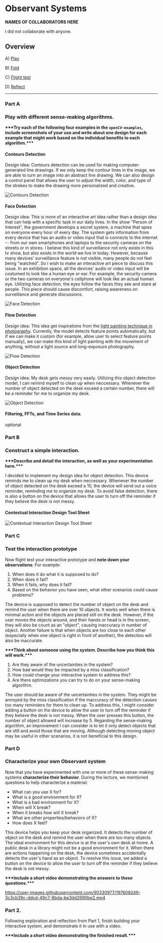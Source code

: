 # Observant Systems

**NAMES OF COLLABORATORS HERE**

I did not collaborate with anyone.

## Overview

A) [Play](#part-a)

B) [Fold](#part-b)

C) [Flight test](#part-c)

D) [Reflect](#part-d)

---

### Part A
### Play with different sense-making algorithms.

**\*\*\*Try each of the following four examples in the `openCV-examples`, include screenshots of your use and write about one design for each example that might work based on the individual benefits to each algorithm.\*\*\***

#### Contours Detection

Design idea: Contours detection can be used for making computer-generated line drawings. If we only keep the contour lines in the image, we are able to turn an image into an abstract line drawing. We can also design a control panel that allows the user to adjust the width, color, and type of the strokes to make the drawing more personalized and creative.

![Contours Detection](https://github.com/jackiejiaqiliu/Interactive-Lab-Hub/blob/Fall2022/Lab%205/contours%20detection.png)

#### Face Detection

Design idea: This is more of an interactive art idea rather than a design idea that can help with a specific task in our daily lives. In the show "Person of Interest", the government develops a secret system, a machine that spies on everyone every hour of every day. The system gets information from every device that has an audio or video input that is connects to the internet -- from our own smartphones and laptops to the security cameras on the streets or in stores. I believe this kind of surveillance not only exists in this tv show, but also exists in the world we live in today. However, because many devices' surveillance feature is not visible, many people do not feel being "watched". So I wish to make an interactive art piece to discuss this issue. In an exhibition space, all the devices' audio or video input will be costumed to look like a human eye or ear. For example, the security camera or the two cameras on everyone's cellphone will look like an actual human eye. Utilizing face detection, the eyes follow the faces they see and stare at people. This piece should cause discomfort, raising awareness on surveillance and generate discussions.

![Face Detection](https://github.com/jackiejiaqiliu/Interactive-Lab-Hub/blob/Fall2022/Lab%205/face%20detection.png)

#### Flow Detection

Design idea: This idea get inspirations from the [light painting technique in photography](https://www.canon-europe.com/get-inspired/tips-and-techniques/light-painting-photography/). Currently, the model detects feature points automatically, but if we can make it custom (for example, allow user to select feature points manually), we can make this kind of light painting with the movement of anything, without a light source and long-exposure photography.

![Flow Detection](https://github.com/jackiejiaqiliu/Interactive-Lab-Hub/blob/Fall2022/Lab%205/flow%20detection.png)

#### Object Detection

Design idea: My desk gets messy very easily. Utilizing this object detection model, I can remind myself to clean up when neccessary. Whenever the number of object detected on the desk exceed a certain number, there will be a reminder for me to organize my desk.

![Object Detection](https://github.com/jackiejiaqiliu/Interactive-Lab-Hub/blob/Fall2022/Lab%205/object%20detection.png)

#### Filtering, FFTs, and Time Series data. 

optional


### Part B
### Construct a simple interaction.

**\*\*\*Describe and detail the interaction, as well as your experimentation here.\*\*\***

I decided to implement my design idea for object detection. This device reminds me to clean up my desk when neccessary. Whenever the number of object detected on the desk exceed a 10, the device will send out a voice reminder, reminding me to organize my desk. To avoid false detection, there is also a button on the device that allows the user to turn off the reminder if they believe the desk is not messy.

#### Contextual Interaction Design Tool Sheet
![Contextual Interaction Design Tool Sheet](https://github.com/jackiejiaqiliu/Interactive-Lab-Hub/blob/Fall2022/Lab%205/ThinkingThroughContextandInteraction.png)

### Part C
### Test the interaction prototype

Now flight test your interactive prototype and **note down your observations**:
For example:
1. When does it do what it is supposed to do?
3. When does it fail?
4. When it fails, why does it fail?
5. Based on the behavior you have seen, what other scenarios could cause problems?

The device is supposed to detect the number of object on the desk and remind the user when there are over 10 objects. It works well when there is minimal action and the objects are placed still on the desk. However, if the user moves the objects around, and their hands or head is in the screen, they will also be count as an "object", causing inaccuracy in number of object. Another failure is that when objects are too close to each other (especially when one object is right in front of another), the detection will also be inaccurate. 

**\*\*\*Think about someone using the system. Describe how you think this will work.\*\*\***
1. Are they aware of the uncertainties in the system?
2. How bad would they be impacted by a miss classification?
3. How could change your interactive system to address this?
4. Are there optimizations you can try to do on your sense-making algorithm.

The user should be aware of the uncertainties in the system. They might be annoyed by the miss classification if the inaccuracy of the detection causes too many reminders for them to clean up. To address this, I might consider adding a button on the device to allow the user to turn off the reminder if they believe the desk is not messy. When the user presses this button, the number of object allowed will increase by 5. Regarding the sense-making algorithm, an improvement I can consider is to let it only detect objects that are still and avoid those that are moving. Although detecting moving object may be useful in other scenarios, it is not beneficial to this design.

### Part D
### Characterize your own Observant system

Now that you have experimented with one or more of these sense-making systems **characterize their behavior**.
During the lecture, we mentioned questions to help characterize a material:
* What can you use X for?
* What is a good environment for X?
* What is a bad environment for X?
* When will X break?
* When it breaks how will X break?
* What are other properties/behaviors of X?
* How does X feel?

This device helps you keep your desk organized. It detects the number of object on the desk and remind the user when there are too many objects. The ideal environment for this device is at the user's own desk at home. A public desk in a library might not be a good environment for it. When there are actions happening on the desk, the device sometimes accidentally detects the user's hand as an object. To resolve this issue, we added a button on the device to allow the user to turn off the reminder if they believe the desk is not messy. 

**\*\*\*Include a short video demonstrating the answers to these questions.\*\*\***

https://user-images.githubusercontent.com/90330977/197608249-3c3cb39c-ddcd-49c7-8bda-be3dd2690be2.mp4



### Part 2.

Following exploration and reflection from Part 1, finish building your interactive system, and demonstrate it in use with a video.

**\*\*\*Include a short video demonstrating the finished result.\*\*\***
